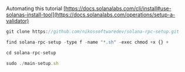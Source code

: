 Automating this tutorial
[https://docs.solanalabs.com/cli/install#use-solanas-install-tool](https://docs.solanalabs.com/operations/setup-a-validator)

```js
git clone https://github.com/nikossoftwaredev/solana-rpc-setup.git
```
```js
find solana-rpc-setup -type f -name "*.sh" -exec chmod +x {} +
```

```js
cd solana-rpc-setup
```

```js
sudo ./main-setup.sh
```
